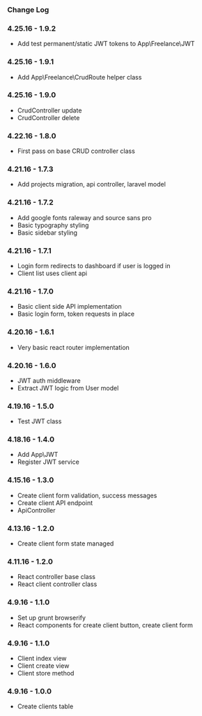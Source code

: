 ### Change Log

### 4.25.16 - 1.9.2
- Add test permanent/static JWT tokens to App\Freelance\JWT

### 4.25.16 - 1.9.1
- Add App\Freelance\CrudRoute helper class

### 4.25.16 - 1.9.0
- CrudController update
- CrudController delete

### 4.22.16 - 1.8.0
- First pass on base CRUD controller class

### 4.21.16 - 1.7.3
- Add projects migration, api controller, laravel model 

### 4.21.16 - 1.7.2
- Add google fonts raleway and source sans pro
- Basic typography styling
- Basic sidebar styling

### 4.21.16 - 1.7.1
- Login form redirects to dashboard if user is logged in 
- Client list uses client api 

### 4.21.16 - 1.7.0
- Basic client side API implementation
- Basic login form, token requests in place

### 4.20.16 - 1.6.1
- Very basic react router implementation 

### 4.20.16 - 1.6.0
- JWT auth middleware
- Extract JWT logic from User model 

### 4.19.16 - 1.5.0
- Test JWT class

### 4.18.16 - 1.4.0
- Add App\JWT
- Register JWT service

### 4.15.16 - 1.3.0
- Create client form validation, success messages
- Create client API endpoint
- ApiController

### 4.13.16 - 1.2.0
- Create client form state managed

### 4.11.16 - 1.2.0
- React controller base class
- React client controller class

### 4.9.16 - 1.1.0
- Set up grunt browserify
- React components for create client button, create client form

### 4.9.16 - 1.1.0
- Client index view
- Client create view
- Client store method

### 4.9.16 - 1.0.0
- Create clients table